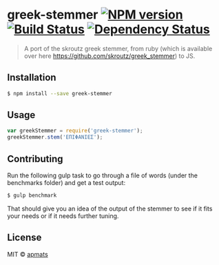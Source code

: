# greek-stemmer [![NPM version][npm-image]][npm-url] [![Build Status][travis-image]][travis-url] [![Dependency Status][daviddm-image]][daviddm-url]
> A port of the skroutz greek stemmer, from ruby (which is available over here https://github.com/skroutz/greek_stemmer) to JS.

## Installation

```sh
$ npm install --save greek-stemmer
```
## Usage

```js
var greekStemmer = require('greek-stemmer');
greekStemmer.stem('ΕΠΙΦΑΝΙΕΣ');
```

## Contributing

Run the following gulp task to go through a file of words (under the benchmarks folder) and get a test output:

```sh
$ gulp benchmark
```
That should give you an idea of the output of the stemmer to see if it fits your needs or if it needs further tuning.

## License

MIT © [apmats]()


[npm-image]: https://badge.fury.io/js/greek-stemmer.svg
[npm-url]: https://npmjs.org/package/greek-stemmer
[travis-image]: https://travis-ci.org//greek-stemmer.svg?branch=master
[travis-url]: https://travis-ci.org//greek-stemmer
[daviddm-image]: https://david-dm.org//greek-stemmer.svg?theme=shields.io
[daviddm-url]: https://david-dm.org//greek-stemmer
